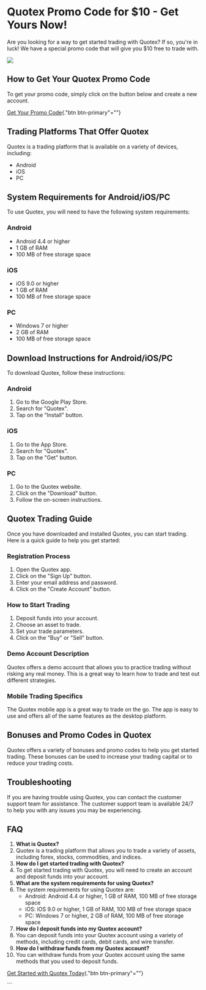 # Quotex Promo Code for \$10 - Get Yours Now!

Are you looking for a way to get started trading with Quotex? If so,
you\'re in luck! We have a special promo code that will give you \$10
free to trade with.

[![](https://static.quotex.io/files/4_en/300_250.jpg)](https://traff.sbs/brokerqxlid)

## How to Get Your Quotex Promo Code

To get your promo code, simply click on the button below and create a
new account.

[Get Your Promo Code](\%22https://traff.sbs/brokerqxsignup\%22){."btn
btn-primary"=""}

## Trading Platforms That Offer Quotex

Quotex is a trading platform that is available on a variety of devices,
including:

-   Android
-   iOS
-   PC

## System Requirements for Android/iOS/PC

To use Quotex, you will need to have the following system requirements:

### Android

-   Android 4.4 or higher
-   1 GB of RAM
-   100 MB of free storage space

### iOS

-   iOS 9.0 or higher
-   1 GB of RAM
-   100 MB of free storage space

### PC

-   Windows 7 or higher
-   2 GB of RAM
-   100 MB of free storage space

## Download Instructions for Android/iOS/PC

To download Quotex, follow these instructions:

### Android

1.  Go to the Google Play Store.
2.  Search for "Quotex".
3.  Tap on the "Install" button.

### iOS

1.  Go to the App Store.
2.  Search for "Quotex".
3.  Tap on the "Get" button.

### PC

1.  Go to the Quotex website.
2.  Click on the "Download" button.
3.  Follow the on-screen instructions.

## Quotex Trading Guide

Once you have downloaded and installed Quotex, you can start trading.
Here is a quick guide to help you get started:

### Registration Process

1.  Open the Quotex app.
2.  Click on the "Sign Up" button.
3.  Enter your email address and password.
4.  Click on the "Create Account" button.

### How to Start Trading

1.  Deposit funds into your account.
2.  Choose an asset to trade.
3.  Set your trade parameters.
4.  Click on the "Buy" or "Sell" button.

### Demo Account Description

Quotex offers a demo account that allows you to practice trading without
risking any real money. This is a great way to learn how to trade and
test out different strategies.

### Mobile Trading Specifics

The Quotex mobile app is a great way to trade on the go. The app is easy
to use and offers all of the same features as the desktop platform.

## Bonuses and Promo Codes in Quotex

Quotex offers a variety of bonuses and promo codes to help you get
started trading. These bonuses can be used to increase your trading
capital or to reduce your trading costs.

## Troubleshooting

If you are having trouble using Quotex, you can contact the customer
support team for assistance. The customer support team is available 24/7
to help you with any issues you may be experiencing.

## FAQ

1.  **What is Quotex?**
2.  Quotex is a trading platform that allows you to trade a variety of
    assets, including forex, stocks, commodities, and indices.
3.  **How do I get started trading with Quotex?**
4.  To get started trading with Quotex, you will need to create an
    account and deposit funds into your account.
5.  **What are the system requirements for using Quotex?**
6.  The system requirements for using Quotex are:
    -   Android: Android 4.4 or higher, 1 GB of RAM, 100 MB of free
        storage space
    -   iOS: iOS 9.0 or higher, 1 GB of RAM, 100 MB of free storage
        space
    -   PC: Windows 7 or higher, 2 GB of RAM, 100 MB of free storage
        space
7.  **How do I deposit funds into my Quotex account?**
8.  You can deposit funds into your Quotex account using a variety of
    methods, including credit cards, debit cards, and wire transfer.
9.  **How do I withdraw funds from my Quotex account?**
10. You can withdraw funds from your Quotex account using the same
    methods that you used to deposit funds.

[Get Started with Quotex
Today](\%22https://traff.sbs/brokerqxsignup\%22){."btn
btn-primary"=""}

\`\`\`


